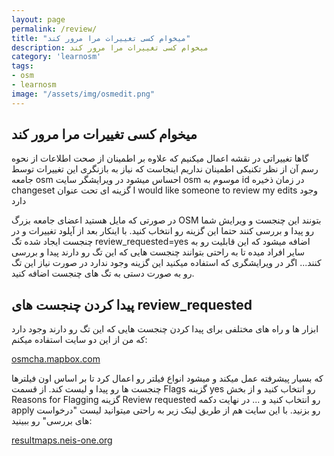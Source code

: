 ```yaml
---
layout: page
permalink: /review/
title: "میخوام کسی تغییرات مرا مرور کند"
description: میخوام کسی تغییرات مرا مرور کند 
category: 'learnosm'
tags:
- osm
- learnosm
image: "/assets/img/osmedit.png"
---
```


## میخوام کسی تغییرات مرا مرور کند

گاها تغییراتی در نقشه اعمال میکنیم که علاوه بر اطمینان از صحت اطلاعات از نحوه رسم آن از نظر تکنیکی اطمینان نداریم اینجاست که نیاز به بازنگری این تغییرات توسط جامعه osm احساس میشود در ویرایشگر سایت osm موسوم به id در زمان ذخیره changeset گزینه ای تحت عنوان I would like someone to review my edits وجود دارد 

در صورتی که مایل هستید اعضای جامعه بزرگ OSM بتونند این چنجست و ویرایش شما رو پیدا و بررسی کنند حتما این گزینه رو انتخاب کنید. با اینکار بعد از آپلود تغییرات و در چنجست ایجاد شده تگ review_requested=yes اضافه میشود که این قابلیت رو به سایر افراد میده تا به راحتی بتوانند چنجست هایی که این تگ رو دارند پیدا و بررسی کنند... اگر در ویرایشگری که استفاده میکنید این گزینه وجود ندارد در صورت نیاز این تگ رو به صورت دستی به تگ های چنجست اضافه کنید.


## پیدا کردن چنجست های review_requested

ابزار ها و راه های مختلفی برای پیدا کردن چنجست هایی که این تگ رو دارند وجود دارد که من از این دو سایت استفاده میکنم:

[osmcha.mapbox.com](https://osmcha.mapbox.com/filters)

که بسیار پیشرفته عمل میکند و میشود انواع فیلتر رو اعمال کرد تا بر اساس اون فیلترها چنجست ها رو پیدا و لیست کند. از قسمت Flags گزینه yes رو انتخاب کنید و از بخش Reasons for Flagging گزینه Review requested رو انتخاب کنید و ... در نهایت دکمه apply رو بزنید.
با این سایت هم از طریق لینک زیر به راحتی میتوانید لیست "درخواست های بررسی" رو ببینید:

[resultmaps.neis-one.org](https://resultmaps.neis-one.org/osm-suspicious?country=149&hours=96&tsearch=review_requested%3Dyes&mappingdays=-1&anyobj=t&comp=%3E&value=10&action=d&obj=n&filterkey=#13/35.7122/50.2193)